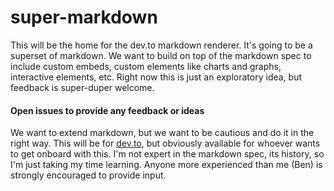 # super-markdown

This will be the home for the dev.to markdown renderer. It's going to be a superset of markdown. We want to build on top of the markdown spec to include custom embeds, custom elements like charts and graphs, interactive elements, etc. Right now this is just an exploratory idea, but feedback is super-duper welcome.

#### Open issues to provide any feedback or ideas

We want to extend markdown, but we want to be cautious and do it in the right way. This will be for [dev.to](https://dev.to), but obviously available for whoever wants to get onboard with this. I'm not expert in the markdown spec, its history, so I'm just taking my time learning. Anyone more experienced than me (Ben) is strongly encouraged to provide input.

